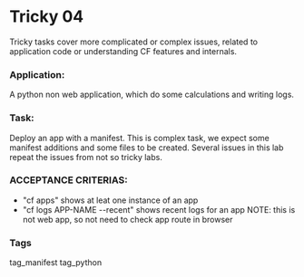 # Tricky 04
Tricky tasks cover more complicated or complex issues, related to 
application code or understanding CF features and internals.

### Application:
A python non web application, which do some calculations and writing logs.

### Task:
Deploy an app with a manifest. This is complex task, we expect some manifest
additions and some files to be created. Several issues in this lab 
repeat the issues from not so tricky labs. 

### ACCEPTANCE CRITERIAS:
- "cf apps" shows at leat one instance of an app
- "cf logs APP-NAME --recent" shows recent logs for an app
NOTE: this is not web app, so not need to check app route in browser

### Tags
tag_manifest tag_python
